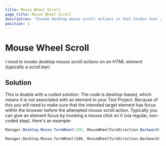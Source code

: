 ```yaml
---
title: Mouse Wheel Scroll
page_title: Mouse Wheel Scroll
description: "Invoke desktop mouse scroll actions in Test Studio test run."
position: 1
---
```

# Mouse Wheel Scroll

*I need to invoke desktop mouse scroll actions on an HTML element (typically a scroll bar).*

## Solution

This is doable with a coded solution. The code is desktop-based, which means it is not associated with an element in your Test Project. Because of this you will need to make sure that the intended target element has focus within the browser before the attempted mouse scroll action. Typically you can give an element focus by invoking a mouse click on it (via regular, non-coded step). Here's an example:

````C#
Manager.Desktop.Mouse.TurnWheel(100, MouseWheelTurnDirection.Backward);
````
````VB
Manager.Desktop.Mouse.TurnWheel(100, MouseWheelTurnDirection.Backward)
````
